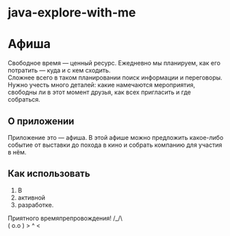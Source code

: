 # java-explore-with-me
# Афиша

Свободное время — ценный ресурс. Ежедневно мы планируем, как его потратить — куда и с кем сходить.  
Сложнее всего в таком планировании поиск информации и переговоры. Нужно учесть много деталей: какие намечаются мероприятия, 
свободны ли в этот момент друзья, как всех пригласить и где собраться.

## О приложении

Приложение это — афиша. В этой афише можно предложить какое-либо событие от выставки до похода в кино и собрать компанию для участия в нём.

## Как использовать

1. В
2. активной
3. разработке.

Приятного времяпрепровождения!
                                     /\_/\  
                                    ( o.o )
                                     > ^ <



